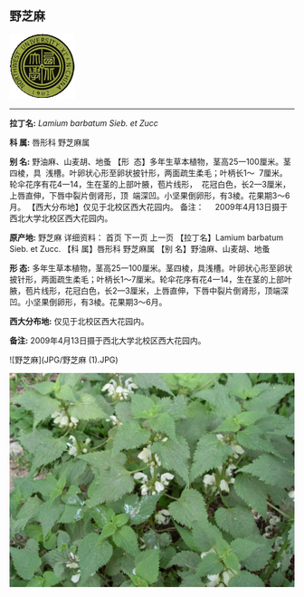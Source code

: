 ## 野芝麻

![西北大学校园网络植物志](JPG/nwu.gif)

---

**拉丁名:**  _Lamium barbatum Sieb. et Zucc_

**科 属:** 唇形科 野芝麻属

**别 名:** 野油麻、山麦胡、地蚤
【形  态】多年生草本植物，茎高25一100厘米。茎四棱，具
 浅槽。叶卵状心形至卵状披针形，两面疏生柔毛；叶柄长1～
 7厘米。轮伞花序有花4一14，生在茎的上部叶腋，苞片线形，
 花冠白色，长2—3厘米，上唇直伸，下唇中裂片倒肾形，顶
 端深凹。小坚果倒卵形，有3棱。花果期3～6月。
【西大分布地】仅见于北校区西大花园内。
备注：
    2009年4月13日摄于西北大学北校区西大花园内。　

**原产地:** 野芝麻
详细资料： 首页 下一页 上一页 
【拉丁名】Lamium barbatum Sieb. et Zucc.
【科 属】唇形科 野芝麻属
【别 名】野油麻、山麦胡、地蚤

**形  态:** 多年生草本植物，茎高25一100厘米。茎四棱，具浅槽。叶卵状心形至卵状披针形，两面疏生柔毛；叶柄长1～7厘米。轮伞花序有花4一14，生在茎的上部叶腋，苞片线形，花冠白色，长2—3厘米，上唇直伸，下唇中裂片倒肾形，顶端深凹。小坚果倒卵形，有3棱。花果期3～6月。

**西大分布地:** 仅见于北校区西大花园内。

**备注:** 2009年4月13日摄于西北大学北校区西大花园内。　

![野芝麻](JPG/野芝麻 (1).JPG) 

![野芝麻](JPG/野芝麻.JPG) 


